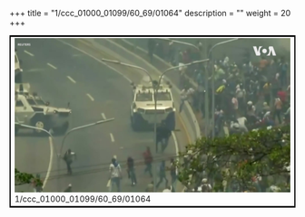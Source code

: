 +++
title = "1/ccc_01000_01099/60_69/01064"
description = ""
weight = 20
+++

<table style="border:2px solid black;max-width:800px;max-height:800px;" 
><tr><td>
<img class="center-fit-jpg"
src="/jpg_/aaa_20190430_NxaOmWaI8sI_01063.jpg">
1/ccc_01000_01099/60_69/01064
</img></td></tr></table>
